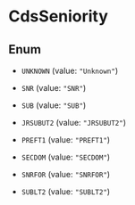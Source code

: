 

# CdsSeniority

## Enum


* `UNKNOWN` (value: `"Unknown"`)

* `SNR` (value: `"SNR"`)

* `SUB` (value: `"SUB"`)

* `JRSUBUT2` (value: `"JRSUBUT2"`)

* `PREFT1` (value: `"PREFT1"`)

* `SECDOM` (value: `"SECDOM"`)

* `SNRFOR` (value: `"SNRFOR"`)

* `SUBLT2` (value: `"SUBLT2"`)



